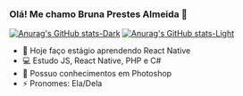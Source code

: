 ### Olá! Me chamo Bruna Prestes Almeida 👋
[![Anurag's GitHub stats-Dark](https://github-readme-stats.vercel.app/api?username=ElisaPrestes&show_icons=true&theme=dark#gh-dark-mode-only)](https://github.com/anuraghazra/github-readme-stats#gh-dark-mode-only)
[![Anurag's GitHub stats-Light](https://github-readme-stats.vercel.app/api?username=anuraghazra&show_icons=true&theme=default#gh-light-mode-only)](https://github.com/anuraghazra/github-readme-stats#gh-light-mode-only)
- 🦋 Hoje faço estágio aprendendo React Native 
- 💻 Estudo JS, React Native, PHP e C#
- 📸 Possuo conhecimentos em Photoshop
- ⚡ Pronomes: Ela/Dela

